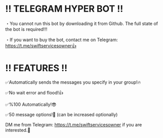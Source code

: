 # !! TELEGRAM HYPER BOT !!
・You cannot run this bot by downloading it from Github. The full state of the bot is required!‼️

・If you want to buy the bot, contact me on Telegram: https://t.me/swiftservicesowner👍

# !! FEATURES !!
✅Automatically sends the messages you specify in your group!🔥

✅No wait error and flood!👍

✅%100 Automatically!😎

✅50 message options!💪 (can be increased optionally)

DM me from Telegram: https://t.me/swiftservicesowner if you are interested.🤝
